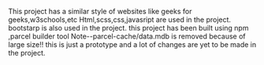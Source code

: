 This project has a similar style of websites like geeks for geeks,w3schools,etc
Html,scss,css,javasript are used in the project.
bootstarp is also used in the project.
this project has been built using npm ,parcel builder tool
Note--parcel-cache/data.mdb is removed because of large size!!
this is just a prototype and a lot of changes are yet to be made in the project.
